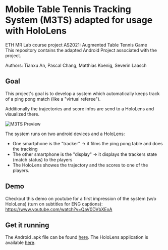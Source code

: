 # Mobile Table Tennis Tracking System (M3TS) adapted for usage with HoloLens
ETH MR Lab course project AS2021: Augmented Table Tennis Game  
This repository contains the adapted Android Project associated with the project. 

Authors: Tianxu An, Pascal Chang, Matthias Koenig, Severin Laasch

## Goal
This project's goal is to develop a system which automatically keeps track of a ping pong match (like a "virtual referee").

Additionally the trajectories and score infos are send to a HoloLens and visualized there.

![M3TS Preview](./readme_content/m3ts_preview.gif)

The system runs on two android devices and a HoloLens:

- One smartphone is the "tracker" -> it films the ping pong table and does the tracking
- The other smartphone is the "display" -> it displays the trackers state (match status) to the players
- The HoloLens showes the trajectory and the scores to one of the players.

## Demo
Checkout this demo on youtube for a first impression of the system (w/o HoloLens) (turn on subtitles for ENG captions):
https://www.youtube.com/watch?v=QaV0DVbXExA

## Get it running
The Android .apk file can be found [here](app/release/app-release.apk).
The HoloLens application is available [here](https://github.com/pchangmaths0327/MRTableTennis-HoloLens).
